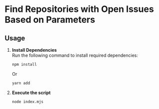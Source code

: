 # Find Repositories with Open Issues Based on Parameters

## Usage

1. **Install Dependencies**  
   Run the following command to install required dependencies:

   ```bash
   npm install
   ```

   Or

   ```bash
   yarn add
   ```

2. **Execute the script**
   ```bash
   node index.mjs
   ```
